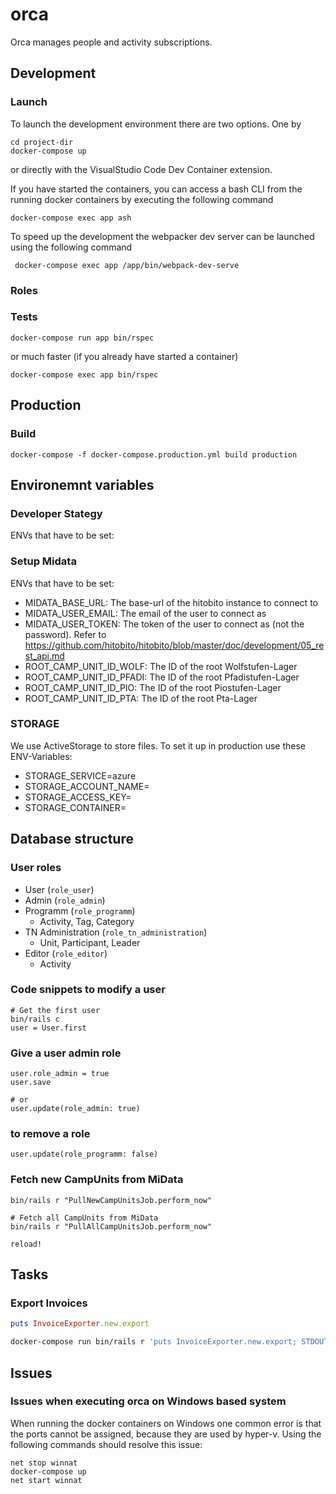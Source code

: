 # orca
Orca manages people and activity subscriptions.

## Development
### Launch
To launch the development environment there are two options. One by

```
cd project-dir
docker-compose up
```

or directly with the VisualStudio Code Dev Container extension.

If you have started the containers, you can access a bash CLI from the running docker containers by executing the following command
```
docker-compose exec app ash
```

To speed up the development the webpacker dev server can be launched using the following command
```
 docker-compose exec app /app/bin/webpack-dev-serve
```

### Roles

### Tests
```
docker-compose run app bin/rspec
```

or much faster (if you already have started a container)

```
docker-compose exec app bin/rspec
```

## Production
### Build
```
docker-compose -f docker-compose.production.yml build production
```

## Environemnt variables
### Developer Stategy
ENVs that have to be set:

### Setup Midata

ENVs that have to be set:
- MIDATA_BASE_URL: The base-url of the hitobito instance to connect to
- MIDATA_USER_EMAIL: The email of the user to connect as
- MIDATA_USER_TOKEN: The token of the user to connect as (not the password). Refer to https://github.com/hitobito/hitobito/blob/master/doc/development/05_rest_api.md
- ROOT_CAMP_UNIT_ID_WOLF: The ID of the root Wolfstufen-Lager
- ROOT_CAMP_UNIT_ID_PFADI: The ID of the root Pfadistufen-Lager
- ROOT_CAMP_UNIT_ID_PIO: The ID of the root Piostufen-Lager
- ROOT_CAMP_UNIT_ID_PTA: The ID of the root Pta-Lager

### STORAGE
We use ActiveStorage to store files. To set it up in production use these ENV-Variables:
- STORAGE_SERVICE=azure
- STORAGE_ACCOUNT_NAME=
- STORAGE_ACCESS_KEY=
- STORAGE_CONTAINER=


## Database structure
### User roles
- User (`role_user`)
- Admin (`role_admin`)
- Programm (`role_programm`)
  - Activity, Tag, Category
- TN Administration (`role_tn_administration`)
  - Unit, Participant, Leader
- Editor (`role_editor`)
  - Activity

### Code snippets to modify a user
```
# Get the first user
bin/rails c
user = User.first
```

### Give a user admin role
```
user.role_admin = true  
user.save

# or
user.update(role_admin: true)
```

### to remove a role
```
user.update(role_programm: false)
```

### Fetch new CampUnits from MiData
```
bin/rails r "PullNewCampUnitsJob.perform_now"

# Fetch all CampUnits from MiData
bin/rails r "PullAllCampUnitsJob.perform_now"

reload!
```

## Tasks
### Export Invoices
```ruby
puts InvoiceExporter.new.export
```


```bash
docker-compose run bin/rails r 'puts InvoiceExporter.new.export; STDOUT.flush' > tmp/export.csv
```

## Issues
### Issues when executing orca on Windows based system
When running the docker containers on Windows one common error is that the ports cannot be assigned, because they are used by hyper-v. Using the following commands should resolve this issue:

```
net stop winnat
docker-compose up
net start winnat
```
